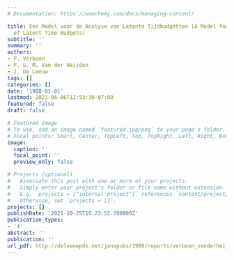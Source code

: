 ```yaml
---
# Documentation: https://wowchemy.com/docs/managing-content/

title: Een Model voor de Analyse van Latente Tijdbudgetten [A Model for the Analysis
  of Latent Time Budgets]
subtitle: ''
summary: ''
authors:
- P. Verboon
- P. G. M. Van der Heijden
- J. De Leeuw
tags: []
categories: []
date: '1988-01-01'
lastmod: 2021-06-06T12:53:30-07:00
featured: false
draft: false

# Featured image
# To use, add an image named `featured.jpg/png` to your page's folder.
# Focal points: Smart, Center, TopLeft, Top, TopRight, Left, Right, BottomLeft, Bottom, BottomRight.
image:
  caption: ''
  focal_point: ''
  preview_only: false

# Projects (optional).
#   Associate this post with one or more of your projects.
#   Simply enter your project's folder or file name without extension.
#   E.g. `projects = ["internal-project"]` references `content/project/deep-learning/index.md`.
#   Otherwise, set `projects = []`.
projects: []
publishDate: '2021-10-25T19:23:52.390809Z'
publication_types:
- '4'
abstract: ''
publication: ''
url_pdf: http://deleeuwpdx.net/janspubs/1988/reports/verboon_vanderheijden_deleeuw_R_88.pdf
---
```

